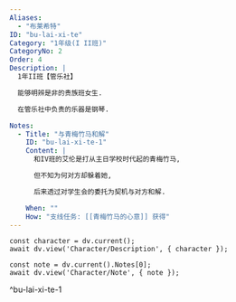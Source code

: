 ```yaml
---
Aliases:
  - "布莱希特"
ID: "bu-lai-xi-te"
Category: "1年级(I II班)"
CategoryNo: 2
Order: 4
Description: |
  1年II班【管乐社】

  能够明辨是非的贵族班女生.

  在管乐社中负责的乐器是钢琴.

Notes:
  - Title: "与青梅竹马和解"
    ID: "bu-lai-xi-te-1"
    Content: |
      和IV班的艾伦是打从主日学校时代起的青梅竹马,

      但不知为何对方却躲着她,

      后来透过对学生会的委托为契机与对方和解.

    When: ""
    How: "支线任务: [[青梅竹马的心意]] 获得"
---
```

```dataviewjs
const character = dv.current();
await dv.view('Character/Description', { character });
```

```dataviewjs
const note = dv.current().Notes[0];
await dv.view('Character/Note', { note });
```
^bu-lai-xi-te-1